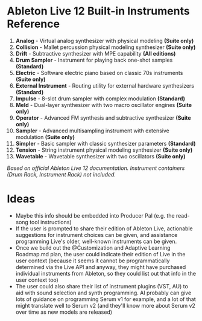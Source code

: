 # Ableton Live 12 Built-in Instruments Reference

1. **Analog** - Virtual analog synthesizer with physical modeling **(Suite
   only)**
2. **Collision** - Mallet percussion physical modeling synthesizer **(Suite
   only)**
3. **Drift** - Subtractive synthesizer with MPE capability **(All editions)**
4. **Drum Sampler** - Instrument for playing back one-shot samples
   **(Standard)**
5. **Electric** - Software electric piano based on classic 70s instruments
   **(Suite only)**
6. **External Instrument** - Routing utility for external hardware synthesizers
   **(Standard)**
7. **Impulse** - 8-slot drum sampler with complex modulation **(Standard)**
8. **Meld** - Dual-layer synthesizer with two macro oscillator engines **(Suite
   only)**
9. **Operator** - Advanced FM synthesis and subtractive synthesizer **(Suite
   only)**
10. **Sampler** - Advanced multisampling instrument with extensive modulation
    **(Suite only)**
11. **Simpler** - Basic sampler with classic synthesizer parameters
    **(Standard)**
12. **Tension** - String instrument physical modeling synthesizer **(Suite
    only)**
13. **Wavetable** - Wavetable synthesizer with two oscillators **(Suite only)**

_Based on official Ableton Live 12 documentation. Instrument containers (Drum
Rack, Instrument Rack) not included._

# Ideas

- Maybe this info should be embedded into Producer Pal (e.g. the read-song tool
  instructions)
- If the user is prompted to share their edition of Ableton Live, actionable
  suggestions for instrument choices can be given, and assistance programming
  Live's older, well-known instruments can be given.
- Once we build out the @Customization and Adaptive Learning Roadmap.md plan,
  the user could indicate their edition of Live in the user context (because it
  seems it cannot be programmatically determined via the Live API and anyway,
  they might have purchased individual instruments from Ableton, so they could
  list out that info in the user context too)
- The user could also share their list of instrument plugins (VST, AU) to aid
  with sound selection and synth programming. AI probably can give lots of
  guidance on programming Serum v1 for example, and a lot of that might
  translate well to Serum v2 (and they'll know more about Serum v2 over time as
  new models are released)
